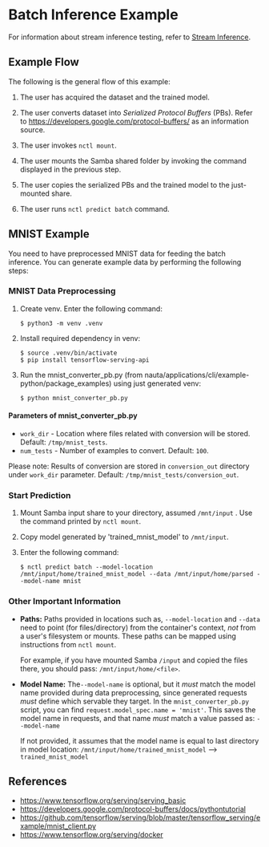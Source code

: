 # Batch Inference Example

For information about stream inference testing, refer to [Stream Inference](streaming_inference.md).

## Example Flow

The following is the general flow of this example:

1. The user has acquired the dataset and the trained model.

1. The user converts dataset into _Serialized Protocol Buffers_ (PBs). Refer to https://developers.google.com/protocol-buffers/ as an information source.

1. The user invokes `nctl mount`.

1. The user mounts the Samba shared folder by invoking the command displayed in the previous step.

1. The user copies the serialized PBs and the trained model to the just-mounted share.

1. The user runs `nctl predict batch` command.

## MNIST Example

You need to have preprocessed MNIST data for feeding the batch inference. You can generate example data by performing the following steps:

### MNIST Data Preprocessing

1. Create venv. Enter the following command:
   ```
   $ python3 -m venv .venv
   ```

1. Install required dependency in venv:
   ```
   $ source .venv/bin/activate
   $ pip install tensorflow-serving-api
   ```

1. Run the mnist_converter_pb.py (from nauta/applications/cli/example-python/package_examples) using just generated venv:
   ```
   $ python mnist_converter_pb.py
   ```

#### Parameters of mnist_converter_pb.py
* `work_dir` - Location where files related with conversion will be stored. Default: `/tmp/mnist_tests`.
* `num_tests` - Number of examples to convert.  Default: `100`.

Please note: Results of conversion are stored in `conversion_out` directory under `work_dir` parameter. Default: `/tmp/mnist_tests/conversion_out`.

### Start Prediction

1. Mount Samba input share to your directory, assumed `/mnt/input` . Use the command printed by 
`nctl mount`.
1. Copy model generated by 'trained_mnist_model' to `/mnt/input`.

1. Enter the following command: 

   `$ nctl predict batch --model-location /mnt/input/home/trained_mnist_model --data /mnt/input/home/parsed --model-name mnist`

### Other Important Information

* **Paths:** Paths provided in locations such as, `--model-location` and `--data` need to point (for files/directory) from the container's context, _not_ from a user's filesystem or mounts. These paths can be mapped using instructions from `nctl mount`. 

   For example, if you have mounted Samba `/input` and copied the files there, you should pass: `/mnt/input/home/<file>`.

* **Model Name:** The`--model-name` is optional, but it _must_ match the model name provided during data preprocessing, since generated requests _must_ define which servable they target. In the `mnist_converter_pb.py` script, you can find 
`request.model_spec.name = 'mnist'`. This saves the model name in requests, and that name _must_ match a value passed as: 
`--model-name`

    If not provided, it assumes that the model name is equal to last directory in model location:
`/mnt/input/home/trained_mnist_model` --> `trained_mnist_model`

## References

* https://www.tensorflow.org/serving/serving_basic
* https://developers.google.com/protocol-buffers/docs/pythontutorial
* https://github.com/tensorflow/serving/blob/master/tensorflow_serving/example/mnist_client.py
* https://www.tensorflow.org/serving/docker
